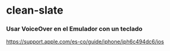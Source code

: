 # clean-slate

### Usar VoiceOver en el Emulador con un teclado

https://support.apple.com/es-co/guide/iphone/iph6c494dc6/ios

